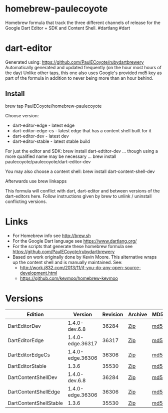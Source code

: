homebrew-paulecoyote
====================

Homebrew formula that track the three different channels of release for the Google Dart Editor + SDK and Content Shell.  #dartlang #dart

dart-editor
===========

Generated using: https://github.com/PaulECoyote/rubydartbrewery
Automatically generated and updated frequently (on the hour most hours of the day)
Unlike other taps, this one also uses Google's provided md5 key as part of the formula in addition to never being more than an hour behind.

Install
-------
brew tap PaulECoyote/homebrew-paulecoyote

Choose version:
* dart-editor-edge - latest edge
* dart-editor-edge-cs - latest edge that has a content shell built for it
* dart-editor-dev - latest dev
* dart-editor-stable - latest stable build

For just the editor and SDK:
brew install dart-edtitor-dev
... though using a more qualified name may be necessary ...
brew install paulecoyote/paulecoyote/dart-editor-dev

You may also choose a content shell:
brew install dart-content-shell-dev

Afterwards use 
brew linkapps

This formula will conflict with dart, dart-editor and between versions of the dart-editors here.  Follow instructions given by brew to unlink / uninstall conflicting versions.

Links
=====
* For Homebrew info see http://brew.sh
* For the Google Dart language see https://www.dartlang.org/
* For the scripts that generate these homebrew formula see https://github.com/PaulECoyote/rubydartbrewery
* Based on work originally done by Kevin Moore. This alternative wraps up the content shell and is manually maintained.  See: 
    * http://work.j832.com/2013/11/if-you-do-any-open-source-development.html
    * https://github.com/kevmoo/homebrew-kevmoo

Versions
========
| Edition | Version | Revision | Archive | MD5 | Notes |
| ------- | ------- | -------- | ------- | --- | ----- |
| DartEditorDev | 1.4.0-dev.6.8 | 36284 | [Zip](http://storage.googleapis.com/dart-archive/channels/dev/release/36284/editor/darteditor-macos-x64.zip) | [md5](http://storage.googleapis.com/dart-archive/channels/dev/release/36284/editor/darteditor-macos-x64.zip.md5sum) | [Changes](http://storage.googleapis.com/dart-archive/channels/dev/release/latest/changelog.html) |
| DartEditorEdge | 1.4.0-edge.36317 | 36317 | [Zip](http://storage.googleapis.com/dart-archive/channels/be/raw/36317/editor/darteditor-macos-x64.zip) | [md5](http://storage.googleapis.com/dart-archive/channels/be/raw/36317/editor/darteditor-macos-x64.zip.md5sum) | - |
| DartEditorEdgeCs | 1.4.0-edge.36306 | 36306 | [Zip](http://storage.googleapis.com/dart-archive/channels/be/raw/36306/editor/darteditor-macos-x64.zip) | [md5](http://storage.googleapis.com/dart-archive/channels/be/raw/36306/editor/darteditor-macos-x64.zip.md5sum) | - |
| DartEditorStable | 1.3.6 | 35530 | [Zip](http://storage.googleapis.com/dart-archive/channels/stable/release/35530/editor/darteditor-macos-x64.zip) | [md5](http://storage.googleapis.com/dart-archive/channels/stable/release/35530/editor/darteditor-macos-x64.zip.md5sum) | [Changes](http://storage.googleapis.com/dart-archive/channels/stable/release/latest/changelog.html) |
| DartContentShellDev | 1.4.0-dev.6.8 | 36284 | [Zip](http://storage.googleapis.com/dart-archive/channels/dev/release/36284/dartium/content_shell-macos-ia32-release.zip) | [md5](http://storage.googleapis.com/dart-archive/channels/dev/release/36284/dartium/content_shell-macos-ia32-release.zip.md5sum) | - |
| DartContentShellEdge | 1.4.0-edge.36306 | 36306 | [Zip](http://storage.googleapis.com/dart-archive/channels/be/raw/36306/dartium/content_shell-macos-ia32-release.zip) | [md5](http://storage.googleapis.com/dart-archive/channels/be/raw/36306/dartium/content_shell-macos-ia32-release.zip.md5sum) | - |
| DartContentShellStable | 1.3.6 | 35530 | [Zip](http://storage.googleapis.com/dart-archive/channels/stable/release/35530/dartium/content_shell-macos-ia32-release.zip) | [md5](http://storage.googleapis.com/dart-archive/channels/stable/release/35530/dartium/content_shell-macos-ia32-release.zip.md5sum) | - |
